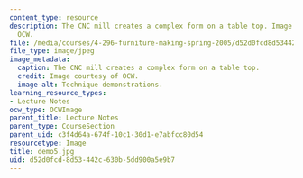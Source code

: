 ```yaml
---
content_type: resource
description: The CNC mill creates a complex form on a table top. Image courtesy of
  OCW.
file: /media/courses/4-296-furniture-making-spring-2005/d52d0fcd8d53442c630b5dd900a5e9b7_demo5.jpg
file_type: image/jpeg
image_metadata:
  caption: The CNC mill creates a complex form on a table top.
  credit: Image courtesy of OCW.
  image-alt: Technique demonstrations.
learning_resource_types:
- Lecture Notes
ocw_type: OCWImage
parent_title: Lecture Notes
parent_type: CourseSection
parent_uid: c3f4d64a-674f-10c1-30d1-e7abfcc80d54
resourcetype: Image
title: demo5.jpg
uid: d52d0fcd-8d53-442c-630b-5dd900a5e9b7
---
```

